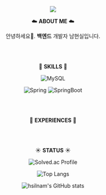 <div align="center">

![](https://capsule-render.vercel.app/api?type=waving&color=timeGradient&height=200&text=hsilnam&fontColor=FFFFFF&fontAlign=50&fontAlignY=35&desc=HyunSil's%20GitHub)

☁️ **ABOUT ME** ☁️

안녕하세요👋. **백엔드** 개발자 남현실입니다.

<br/>
<br/>

🌱 **SKILLS** 🌱  

![MySQL](https://img.shields.io/badge/MySQL-4479A1.svg?&style=for-the-badge&logo=MySQL&logoColor=white)

![Spring](https://img.shields.io/badge/Spring-6DB33F.svg?&style=for-the-badge&logo=Spring&logoColor=white) ![SpringBoot](https://img.shields.io/badge/SpringBoot-6DB33F.svg?&style=for-the-badge&logo=SpringBoot&logoColor=white)

<br/>
<br/>

📝 **EXPERIENCES** 📝

<br/>
<br/>

☀️ **STATUS** ☀️
  

![Solved.ac Profile](http://mazassumnida.wtf/api/v2/generate_badge?boj=hsilnam)

![Top Langs](https://camo.githubusercontent.com/c729160508ed87c23edc0b6aade8d4ad9067ce6de3014f350a68036d35a347cc/68747470733a2f2f6769746875622d726561646d652d73746174732e76657263656c2e6170702f6170692f746f702d6c616e67732f3f757365726e616d653d6c3075306830266c61796f75743d636f6d70616374267468656d653d6f6e656461726b)

![hsilnam's GitHub stats](https://github-readme-stats.vercel.app/api?username=hsilnam&amp;show_icons=true&amp;theme=onedark&hide=scss)

</div>

